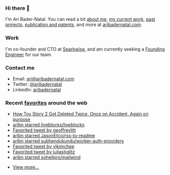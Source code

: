 ### Hi there 👋

I'm Ari Bader-Natal. You can read a bit [about me](https://aribadernatal.com), [my current work](https://aribadernatal.com/projects/Sparkwise/), [past projects](https://aribadernatal.com/projects/), [publication and patents](https://aribadernatal.com/publications), and more at [aribadernatal.com](https://aribadernatal.com).

### Work 

I'm co-founder and CTO at [Sparkwise](https://sparkwise.co), and am currently seeking a [Founding Engineer](https://sparkwise.notion.site/Build-the-Future-of-Learning-with-Us-9828f73e135d4676a4c02f1483886f0e) for our team.  

### Contact me

- Email: ari@aribadernatal.com
- Twitter: [@aribadernatal](https://twitter.com/aribadernatal)
- LinkedIn: [aribadernatal](https://linkedin.com/in/aribadernatal)

### Recent [favorites](https://favorites.aribadernatal.com) around the web

<!--START_SECTION:feed-->
* [How Toy Story 2 Got Deleted Twice, Once on Accident, Again on purpose](https:&#x2F;&#x2F;favorites.aribadernatal.com&#x2F;pocket-favorites&#x2F;2022&#x2F;02&#x2F;how-toy-story-2-got-deleted-twice-once-on-accident-again-on-purpose&#x2F;)
* [aribn starred liveblocks&#x2F;liveblocks](https:&#x2F;&#x2F;favorites.aribadernatal.com&#x2F;github-favorites&#x2F;2022&#x2F;02&#x2F;aribn-starred-liveblocks-liveblocks&#x2F;)
* [Favorited tweet by geoffreylitt](https:&#x2F;&#x2F;favorites.aribadernatal.com&#x2F;twitter-favorites&#x2F;2022&#x2F;02&#x2F;favorited-tweet-by-geoffreylitt&#x2F;)
* [aribn starred JasonEtco&#x2F;rss-to-readme](https:&#x2F;&#x2F;favorites.aribadernatal.com&#x2F;github-favorites&#x2F;2022&#x2F;02&#x2F;aribn-starred-jasonetco-rss-to-readme&#x2F;)
* [aribn starred subhendukundu&#x2F;worker-auth-providers](https:&#x2F;&#x2F;favorites.aribadernatal.com&#x2F;github-favorites&#x2F;2022&#x2F;02&#x2F;aribn-starred-subhendukundu-worker-auth-providers&#x2F;)
* [Favorited tweet by yjkimchee](https:&#x2F;&#x2F;favorites.aribadernatal.com&#x2F;twitter-favorites&#x2F;2022&#x2F;02&#x2F;favorited-tweet-by-yjkimchee&#x2F;)
* [Favorited tweet by juliastiglitz](https:&#x2F;&#x2F;favorites.aribadernatal.com&#x2F;twitter-favorites&#x2F;2022&#x2F;02&#x2F;favorited-tweet-by-juliastiglitz-2&#x2F;)
* [aribn starred soheilpro&#x2F;mailwind](https:&#x2F;&#x2F;favorites.aribadernatal.com&#x2F;github-favorites&#x2F;2022&#x2F;02&#x2F;aribn-starred-soheilpro-mailwind&#x2F;)
<!--END_SECTION:feed-->
* [View more...](https://favorites.aribadernatal.com)
